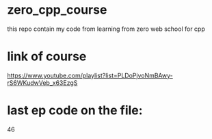 # zero_cpp_course
this repo contain my code from learning from zero web school for cpp
# link of course
https://www.youtube.com/playlist?list=PLDoPjvoNmBAwy-rS6WKudwVeb_x63EzgS
# last ep code on the file:
46
